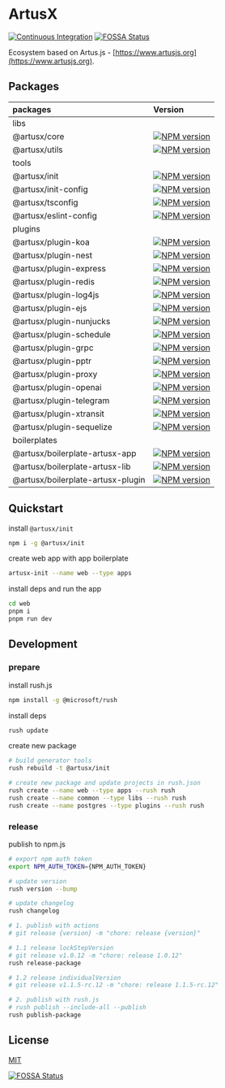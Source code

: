 # ArtusX

[![Continuous Integration](https://github.com/artusjs/artusx/actions/workflows/ci.yml/badge.svg)](https://github.com/artusjs/artusx/actions/workflows/ci.yml)
[![FOSSA Status](https://app.fossa.com/api/projects/git%2Bgithub.com%2Fartusjs%2Fartusx.svg?type=shield)](https://app.fossa.com/projects/git%2Bgithub.com%2Fartusjs%2Fartusx?ref=badge_shield)

Ecosystem based on Artus.js - [https://www.artusjs.org](https://www.artusjs.org).

## Packages

| packages                            |  Version                                                                                                                                                          |
|:------------------------------------|:------------------------------------------------------------------------------------------------------------------------------------------------------------------|
| libs                                |                                                                                                                                                                   |
| @artusx/core                        | [![NPM version](https://img.shields.io/npm/v/@artusx/core.svg?style=flat-square)](https://npmjs.org/package/@artusx/core)                                         |
| @artusx/utils                       | [![NPM version](https://img.shields.io/npm/v/@artusx/utils.svg?style=flat-square)](https://npmjs.org/package/@artusx/utils)                                       |
| tools                               |                                                                                                                                                                   |
| @artusx/init                        | [![NPM version](https://img.shields.io/npm/v/@artusx/init.svg?style=flat-square)](https://npmjs.org/package/@artusx/init)                                         |
| @artusx/init-config                 | [![NPM version](https://img.shields.io/npm/v/@artusx/init-config.svg?style=flat-square)](https://npmjs.org/package/@artusx/init-config)                           |
| @artusx/tsconfig                    | [![NPM version](https://img.shields.io/npm/v/@artusx/tsconfig.svg?style=flat-square)](https://npmjs.org/package/@artusx/tsconfig)                                 |
| @artusx/eslint-config               | [![NPM version](https://img.shields.io/npm/v/@artusx/eslint-config.svg?style=flat-square)](https://npmjs.org/package/@artusx/eslint-config)                       |
| plugins                             |                                                                                                                                                                   |
| @artusx/plugin-koa                  | [![NPM version](https://img.shields.io/npm/v/@artusx/plugin-koa.svg?style=flat-square)](https://npmjs.org/package/@artusx/plugin-koa)                             |
| @artusx/plugin-nest                 | [![NPM version](https://img.shields.io/npm/v/@artusx/plugin-nest.svg?style=flat-square)](https://npmjs.org/package/@artusx/plugin-nest)                           |
| @artusx/plugin-express              | [![NPM version](https://img.shields.io/npm/v/@artusx/plugin-express.svg?style=flat-square)](https://npmjs.org/package/@artusx/plugin-express)                     |
| @artusx/plugin-redis                | [![NPM version](https://img.shields.io/npm/v/@artusx/plugin-redis.svg?style=flat-square)](https://npmjs.org/package/@artusx/plugin-redis)                         |
| @artusx/plugin-log4js               | [![NPM version](https://img.shields.io/npm/v/@artusx/plugin-log4js.svg?style=flat-square)](https://npmjs.org/package/@artusx/plugin-log4js)                       |
| @artusx/plugin-ejs                  | [![NPM version](https://img.shields.io/npm/v/@artusx/plugin-ejs.svg?style=flat-square)](https://npmjs.org/package/@artusx/plugin-ejs)                             |
| @artusx/plugin-nunjucks             | [![NPM version](https://img.shields.io/npm/v/@artusx/plugin-nunjucks.svg?style=flat-square)](https://npmjs.org/package/@artusx/plugin-nunjucks)                   |
| @artusx/plugin-schedule             | [![NPM version](https://img.shields.io/npm/v/@artusx/plugin-schedule.svg?style=flat-square)](https://npmjs.org/package/@artusx/plugin-schedule)                   |
| @artusx/plugin-grpc                 | [![NPM version](https://img.shields.io/npm/v/@artusx/plugin-grpc.svg?style=flat-square)](https://npmjs.org/package/@artusx/plugin-grpc)                           |
| @artusx/plugin-pptr                 | [![NPM version](https://img.shields.io/npm/v/@artusx/plugin-pptr.svg?style=flat-square)](https://npmjs.org/package/@artusx/plugin-pptr)                           |
| @artusx/plugin-proxy                | [![NPM version](https://img.shields.io/npm/v/@artusx/plugin-proxy.svg?style=flat-square)](https://npmjs.org/package/@artusx/plugin-proxy)                         |
| @artusx/plugin-openai               | [![NPM version](https://img.shields.io/npm/v/@artusx/plugin-openai.svg?style=flat-square)](https://npmjs.org/package/@artusx/plugin-openai)                       |
| @artusx/plugin-telegram             | [![NPM version](https://img.shields.io/npm/v/@artusx/plugin-telegram.svg?style=flat-square)](https://npmjs.org/package/@artusx/plugin-telegram)                   |
| @artusx/plugin-xtransit             | [![NPM version](https://img.shields.io/npm/v/@artusx/plugin-xtransit.svg?style=flat-square)](https://npmjs.org/package/@artusx/plugin-xtransit)                   |
| @artusx/plugin-sequelize            | [![NPM version](https://img.shields.io/npm/v/@artusx/plugin-sequelize.svg?style=flat-square)](https://npmjs.org/package/@artusx/plugin-sequelize)                 |
| boilerplates                        |                                                                                                                                                                   |
| @artusx/boilerplate-artusx-app      | [![NPM version](https://img.shields.io/npm/v/@artusx/boilerplate-artusx-app?style=flat-square)](https://npmjs.org/package/@artusx/boilerplate-artusx-app)         |
| @artusx/boilerplate-artusx-lib      | [![NPM version](https://img.shields.io/npm/v/@artusx/boilerplate-artusx-lib?style=flat-square)](https://npmjs.org/package/@artusx/boilerplate-artusx-lib)         |
| @artusx/boilerplate-artusx-plugin   | [![NPM version](https://img.shields.io/npm/v/@artusx/boilerplate-artusx-plugin?style=flat-square)](https://npmjs.org/package/@artusx/boilerplate-artusx-plugin)   |

## Quickstart

install `@artusx/init`

```bash
npm i -g @artusx/init
```

create web app with app boilerplate

```bash
artusx-init --name web --type apps
```

install deps and run the app

```bash
cd web
pnpm i
pnpm run dev
```

## Development

### prepare

install rush.js

```bash
npm install -g @microsoft/rush
```

install deps

```bash
rush update
```

create new package

```bash
# build generator tools
rush rebuild -t @artusx/init

# create new package and update projects in rush.json
rush create --name web --type apps --rush rush
rush create --name common --type libs --rush rush
rush create --name postgres --type plugins --rush rush
```

### release

publish to npm.js

```bash
# export npm auth token
export NPM_AUTH_TOKEN={NPM_AUTH_TOKEN}

# update version
rush version --bump

# update changelog
rush changelog

# 1. publish with actions
# git release {version} -m "chore: release {version}"

# 1.1 release lockStepVersion
# git release v1.0.12 -m "chore: release 1.0.12"
rush release-package

# 1.2 release individualVersion
# git release v1.1.5-rc.12 -m "chore: release 1.1.5-rc.12"

# 2. publish with rush.js
# rush publish --include-all --publish
rush publish-package
```

## License

[MIT](LICENSE)

[![FOSSA Status](https://app.fossa.com/api/projects/git%2Bgithub.com%2Fartusjs%2Fartusx.svg?type=large)](https://app.fossa.com/projects/git%2Bgithub.com%2Fartusjs%2Fartusx?ref=badge_large)